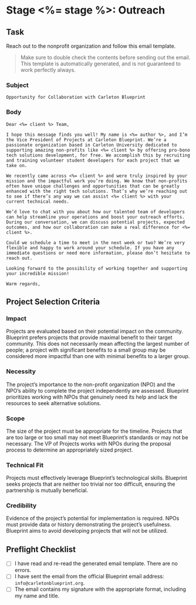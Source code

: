 # Stage <%= stage %>: Outreach

## Task

Reach out to the nonprofit organization and follow this email template.

> Make sure to double check the contents before sending out the email. This template is automatically generated, and is not guaranteed to work perfectly always.

### Subject

```
Opportunity for Collaboration with Carleton Blueprint
```

### Body

```
Dear <%= client %> Team,

I hope this message finds you well! My name is <%= author %>, and I’m the Vice President of Projects at Carleton Blueprint. We’re a passionate organization based in Carleton University dedicated to supporting amazing non-profits like <%= client %> by offering pro-bono tech solutions development, for free. We accomplish this by recruiting and training volunteer student developers for each project that we take on.

We recently came across <%= client %> and were truly inspired by your mission and the impactful work you’re doing. We know that non-profits often have unique challenges and opportunities that can be greatly enhanced with the right tech solutions. That’s why we’re reaching out to see if there’s any way we can assist <%= client %> with your current technical needs.

We’d love to chat with you about how our talented team of developers can help streamline your operations and boost your outreach efforts. During our conversation, we can discuss potential projects, expected outcomes, and how our collaboration can make a real difference for <%= client %>.

Could we schedule a time to meet in the next week or two? We’re very flexible and happy to work around your schedule. If you have any immediate questions or need more information, please don’t hesitate to reach out.

Looking forward to the possibility of working together and supporting your incredible mission!

Warm regards,
```

## Project Selection Criteria

### Impact

Projects are evaluated based on their potential impact on the community. Blueprint prefers projects that provide maximal benefit to their target community. This does not necessarily mean affecting the largest number of people; a project with significant benefits to a small group may be considered more impactful than one with minimal benefits to a larger group.

### Necessity

The project’s importance to the non-profit organization (NPO) and the NPO’s ability to complete the project independently are assessed. Blueprint prioritizes working with NPOs that genuinely need its help and lack the resources to seek alternative solutions.

### Scope

The size of the project must be appropriate for the timeline. Projects that are too large or too small may not meet Blueprint’s standards or may not be necessary. The VP of Projects works with NPOs during the proposal process to determine an appropriately sized project. 

### Technical Fit
Projects must effectively leverage Blueprint’s technological skills. Blueprint seeks projects that are neither too trivial nor too difficult, ensuring the partnership is mutually beneficial.

### Credibility
Evidence of the project’s potential for implementation is required. NPOs must provide data or history demonstrating the project’s usefulness. Blueprint aims to avoid developing projects that will not be utilized.


## Preflight Checklist

- [ ] I have read and re-read the generated email template. There are no errors.
- [ ] I have sent the email from the official Blueprint email address: `info@carletonblueprint.org`.
- [ ] The email contains my signature with the appropriate format, including my name and title.
